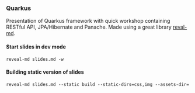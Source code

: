### Quarkus

Presentation of Quarkus framework with quick workshop containing RESTful API, JPA/Hibernate and Panache. 
Made using a great library [reval-md](https://github.com/webpro/reveal-md). 

#### Start slides in dev mode

```commandline
reveal-md slides.md -w
```  

#### Building static version of slides

```commandline
reveal-md slides.md --static build --static-dirs=css,img --assets-dir=
```
